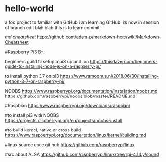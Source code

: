 # hello-world
a foo project to familiar with GitHub
i am learning GitHub. its now in session of branch edit blah blah
this is to learn commit


_md_ _cheatsheet_
https://github.com/adam-p/markdown-here/wiki/Markdown-Cheatsheet


#Raspberry Pi3 B+; 

beginners guild to setup a pi3 up and run
https://thisdavej.com/beginners-guide-to-installing-node-js-on-a-raspberry-pi/

to install python 3.7 on pi3
https://www.ramoonus.nl/2018/06/30/installing-python-3-7-on-raspberry-pi/

NOOBS
https://www.raspberrypi.org/documentation/installation/noobs.md
https://github.com/raspberrypi/noobs/blob/master/README.md

#Raspbian
https://www.raspberrypi.org/downloads/raspbian/

#to install pi3 with NOOBS
https://projects.raspberrypi.org/en/projects/noobs-install

#to build kernel, native or cross build
https://www.raspberrypi.org/documentation/linux/kernel/building.md

#linux source code git hub
https://github.com/raspberrypi/linux

#src about ALSA
https://github.com/raspberrypi/linux/tree/rpi-4.14.y/sound



